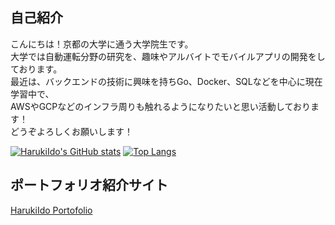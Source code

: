 ## 自己紹介
こんにちは！京都の大学に通う大学院生です。  
大学では自動運転分野の研究を、趣味やアルバイトでモバイルアプリの開発をしております。  
最近は、バックエンドの技術に興味を持ちGo、Docker、SQLなどを中心に現在学習中で、  
AWSやGCPなどのインフラ周りも触れるようになりたいと思い活動しております！  
どうぞよろしくお願いします！  

[![HarukiIdo's GitHub stats](https://github-readme-stats.vercel.app/api?username=HarukiIdo&theme=vue-dark&show_icons=true)](https://github.com/anuraghazra/github-readme-stats) [![Top Langs](https://github-readme-stats.vercel.app/api/top-langs/?username=HarukiIdo&theme=vue-dark&show_icons=true&layout=compact)](https://github.com/mo-ri-regen/github-readme-stats)



## ポートフォリオ紹介サイト
[HarukiIdo Portofolio](https://harukiido.github.io/)
